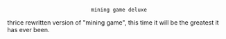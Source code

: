                                mining game deluxe

thrice rewritten version of "mining game",  this time it will be the greatest it
has ever been.
